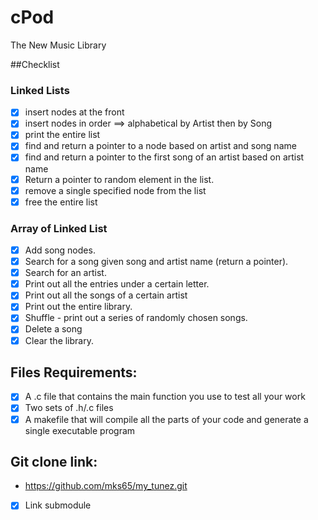 # cPod
The New Music Library

##Checklist

### Linked Lists
- [x] insert nodes at the front
- [x] insert nodes in order ==> alphabetical by Artist then by Song
- [x] print the entire list
- [x] find and return a pointer to a node based on artist and song name
- [x] find and return a pointer to the first song of an artist based on artist name
- [x] Return a pointer to random element in the list.
- [x] remove a single specified node from the list
- [x] free the entire list

### Array of Linked List
- [x] Add song nodes.
- [x] Search for a song given song and artist name (return a pointer).
- [x] Search for an artist.
- [x] Print out all the entries under a certain letter.
- [x] Print out all the songs of a certain artist
- [x] Print out the entire library.
- [x] Shuffle - print out a series of randomly chosen songs.
- [x] Delete a song
- [x] Clear the library.

## Files Requirements:
- [x] A .c file that contains the main function you use to test all your work
- [x] Two sets of .h/.c files
- [x] A makefile that will compile all the parts of your code and generate a single executable program

## Git clone link:
- https://github.com/mks65/my_tunez.git
- [x] Link submodule
